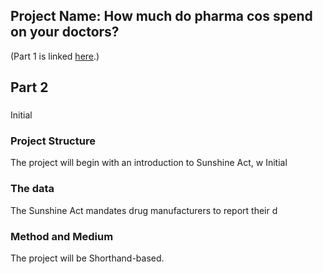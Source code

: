 
## Project Name: How much do pharma cos spend on your doctors?

(Part 1 is linked [here](./FinalProjectPart1.md).)

## Part 2
### 
Initial
[](https://github.com/sancsaini/StoryTellingWithData/blob/master/FP%20Part%202%20-%20Iteration%201.pdf)


### Project Structure
The project will begin with an introduction to Sunshine Act, w
Initial
[](https://github.com/sancsaini/StoryTellingWithData/blob/master/FP%20Part%202%20-%20Iteration%202.pdf)

### The data
The Sunshine Act mandates drug manufacturers to report their d

### Method and Medium
The project will be Shorthand-based.

